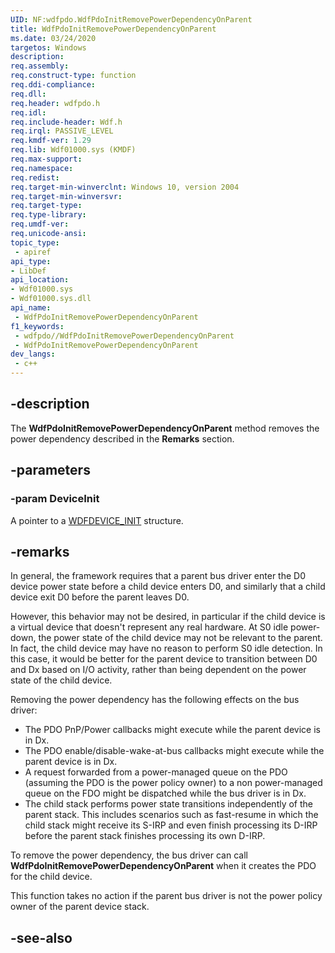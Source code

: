 ```yaml
---
UID: NF:wdfpdo.WdfPdoInitRemovePowerDependencyOnParent
title: WdfPdoInitRemovePowerDependencyOnParent
ms.date: 03/24/2020
targetos: Windows
description: 
req.assembly: 
req.construct-type: function
req.ddi-compliance: 
req.dll: 
req.header: wdfpdo.h
req.idl: 
req.include-header: Wdf.h
req.irql: PASSIVE_LEVEL
req.kmdf-ver: 1.29
req.lib: Wdf01000.sys (KMDF)
req.max-support: 
req.namespace: 
req.redist: 
req.target-min-winverclnt: Windows 10, version 2004
req.target-min-winversvr: 
req.target-type: 
req.type-library: 
req.umdf-ver: 
req.unicode-ansi: 
topic_type:
 - apiref
api_type:
- LibDef
api_location:
- Wdf01000.sys
- Wdf01000.sys.dll
api_name:
 - WdfPdoInitRemovePowerDependencyOnParent
f1_keywords:
 - wdfpdo//WdfPdoInitRemovePowerDependencyOnParent
 - WdfPdoInitRemovePowerDependencyOnParent
dev_langs:
 - c++
---
```


## -description

The **WdfPdoInitRemovePowerDependencyOnParent** method removes the power dependency described in the **Remarks** section.

## -parameters

### -param DeviceInit

A pointer to a <a href="https://docs.microsoft.com/windows-hardware/drivers/wdf/wdfdevice_init">WDFDEVICE_INIT</a> structure.

## -remarks

In general, the framework requires that a parent bus driver enter the D0 device power state before a child device enters D0, and similarly that a child device exit D0 before the parent leaves D0.

However, this behavior may not be desired, in particular if the child device is a virtual device that doesn't represent any real hardware. At S0 idle power-down, the power state of the child device may not be relevant to the parent. In fact, the child device may have no reason to perform S0 idle detection. In this case, it would be better for the parent device to transition between D0 and Dx based on I/O activity, rather than being dependent on the power state of the child device.

Removing the power dependency has the following effects on the bus driver:

* The PDO PnP/Power callbacks might execute while the parent device is in Dx.
* The PDO enable/disable-wake-at-bus callbacks might execute while the parent device is in Dx.
* A request forwarded from a power-managed queue on the PDO (assuming the PDO is the power policy owner) to a non power-managed queue on the FDO might be dispatched while the bus driver is in Dx.
* The child stack performs power state transitions independently of the parent stack. This includes scenarios such as fast-resume in which the child stack might receive its S-IRP and even finish processing its D-IRP before the parent stack finishes processing its own D-IRP.

To remove the power dependency, the bus driver can call **WdfPdoInitRemovePowerDependencyOnParent** when it creates the PDO for the child device.

This function takes no action if the parent bus driver is not the power policy owner of the parent device stack.

## -see-also

